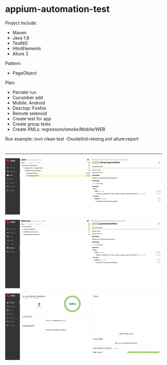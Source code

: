 # appium-automation-test
Project include: 
- Maven
- Java 1.8
- TestNG
- HtmlElements
- Allure 2

Pattern:
- PageObject

Plan:
- Parralel run
- Cucumber add
- Mobile: Android
- Desctop: Firefox
- Remote selenoid
- Create test for app
- Create group tests
- Create XMLs: regression/smoke/Mobile/WEB

Run example: mvn clean test -DsuiteXml=testng.xml allure:report
#

---
![](https://github.com/ProsviryakovVadim/appium-automation-test/blob/master/allure.png?raw=true)

![](https://github.com/ProsviryakovVadim/appium-automation-test/blob/master/allure2.png?raw=true)

![](https://github.com/ProsviryakovVadim/appium-automation-test/blob/master/allure3.png?raw=true)

